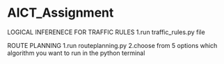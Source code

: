 # AICT_Assignment


LOGICAL INFERENECE FOR TRAFFIC RULES
1.run traffic_rules.py file



ROUTE PLANNING
1.run routeplanning.py
2.choose from 5 options which algorithm you want to run in the python terminal
